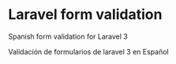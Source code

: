 Laravel form validation
=======================

Spanish form validation for Laravel 3

Validación de formularios de laravel 3 en Español
